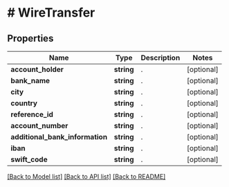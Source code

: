 # # WireTransfer

## Properties

Name | Type | Description | Notes
------------ | ------------- | ------------- | -------------
**account_holder** | **string** | . | [optional]
**bank_name** | **string** | . | [optional]
**city** | **string** | . | [optional]
**country** | **string** | . | [optional]
**reference_id** | **string** | . | [optional]
**account_number** | **string** | . | [optional]
**additional_bank_information** | **string** | . | [optional]
**iban** | **string** | . | [optional]
**swift_code** | **string** | . | [optional]

[[Back to Model list]](../../README.md#models) [[Back to API list]](../../README.md#endpoints) [[Back to README]](../../README.md)
